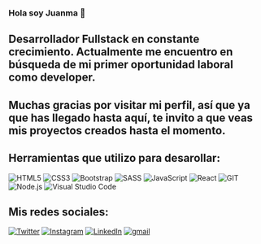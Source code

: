 ### Hola soy Juanma 👋

## Desarrollador Fullstack en constante crecimiento. Actualmente me encuentro en búsqueda de mi primer oportunidad laboral como developer.

## Muchas gracias por visitar mi perfil, así que ya que has llegado hasta aquí, te invito a que veas mis proyectos creados hasta el momento.

## Herramientas que utilizo para desarollar:
<img alt="HTML5" src="https://img.shields.io/badge/html5%20-%23E34F26.svg?&style=for-the-badge&logo=html5&logoColor=white"/> <img alt="CSS3" src="https://img.shields.io/badge/css3%20-%231572B6.svg?&style=for-the-badge&logo=css3&logoColor=white"/> <img alt="Bootstrap" src="https://img.shields.io/badge/bootstrap-%23563D7C.svg?style=for-the-badge&logo=bootstrap&logoColor=white"/> <img alt="SASS" src="https://img.shields.io/badge/SASS%20-hotpink.svg?&style=for-the-badge&logo=SASS&logoColor=white"/>  <img alt="JavaScript" src="https://img.shields.io/badge/javascript%20-%23323330.svg?&style=for-the-badge&logo=javascript&logoColor=%23F7DF1E"/> <img alt="React" src="https://img.shields.io/badge/react%20-%2320232a.svg?&style=for-the-badge&logo=react&logoColor=%2361DAFB"/> <img alt="GIT" src="https://img.shields.io/badge/git-%23F05033.svg?style=for-the-badge&logo=git&logoColor=white"/> <img alt="Node.js" src="https://img.shields.io/badge/node.js-6DA55F?style=for-the-badge&logo=node.js&logoColor=white"/> <img alt="Visual Studio Code" src="https://img.shields.io/badge/Visual%20Studio%20Code-0078d7.svg?&style=for-the-badge&logo=visual-studio-code&logoColor=white"/>

## Mis redes sociales:

[<img alt="Twitter" src="https://img.shields.io/badge/howardev_%20-%231DA1F2.svg?&style=for-the-badge&logo=Twitter&logoColor=white"/>](https://twitter.com/juanma_bauer) [<img alt="Instagram" src="https://img.shields.io/badge/hparra07-%23E4405F.svg?style=for-the-badge&logo=Instagram&logoColor=white"/>](https://www.instagram.com/juanma.bauer/?hl=es)
[<img alt="LinkedIn" src="https://img.shields.io/badge/Howard Parra-%230077B5.svg?style=for-the-badge&logo=linkedin&logoColor=white"/>](https://linkedin.com/in/juan-manuel-passucci-bauer)
[<img alt="gmail" src="https://img.shields.io/badge/howard.parra95@gmail.com-D14836?style=for-the-badge&logo=gmail&logoColor=white"/>](mailto:juanma.bauer@gmail.com)



